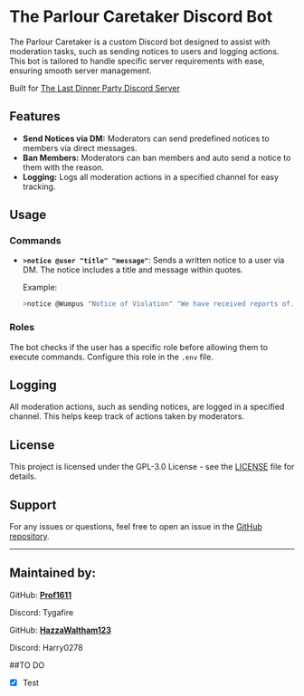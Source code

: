 # The Parlour Caretaker Discord Bot

The Parlour Caretaker is a custom Discord bot designed to assist with moderation tasks, such as sending notices to users and logging actions. This bot is tailored to handle specific server requirements with ease, ensuring smooth server management.

Built for [The Last Dinner Party Discord Server](https://discord.gg/theparlour)

## Features

- **Send Notices via DM:** Moderators can send predefined notices to members via direct messages.
- **Ban Members:** Moderators can ban members and auto send a notice to them with the reason.
- **Logging:** Logs all moderation actions in a specified channel for easy tracking.

## Usage

### Commands

- **`>notice @user "title" "message"`**: Sends a written notice to a user via DM. The notice includes a title and message within quotes.
  
  Example:
  
    ```bash
    >notice @Wumpus "Notice of Violation" "We have received reports of..."
    ```

### Roles

The bot checks if the user has a specific role before allowing them to execute commands. Configure this role in the `.env` file.

## Logging

All moderation actions, such as sending notices, are logged in a specified channel. This helps keep track of actions taken by moderators.

## License

This project is licensed under the GPL-3.0 License - see the [LICENSE](LICENSE) file for details.

## Support

For any issues or questions, feel free to open an issue in the [GitHub repository](https://github.com/Prof1611/ParlourCaretaker/issues).

---

## Maintained by:
GitHub: **[Prof1611](https://github.com/Prof1611)**

Discord: Tygafire

GitHub: **[HazzaWaltham123](https://github.com/HazzaWaltham123)**

Discord: Harry0278


##TO DO

- [x] Test
